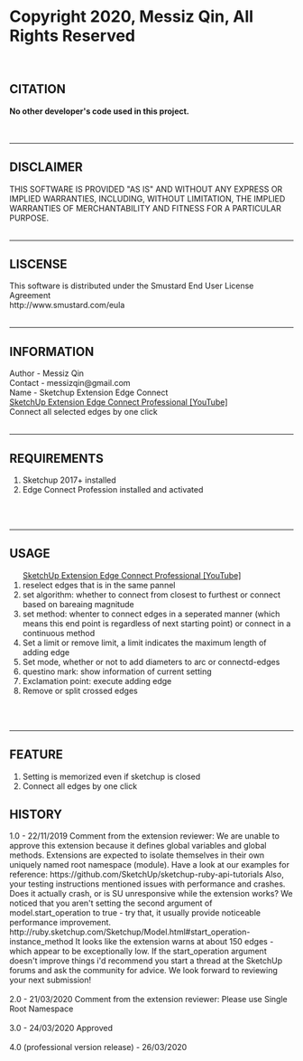 # Copyright 2020, Messiz Qin, All Rights Reserved
<br />
<h2>CITATION</h2>
<b>No other developer's code used in this project.</b><br />
<br /><br />
<hr />
<h2>DISCLAIMER</h2>
THIS SOFTWARE IS PROVIDED "AS IS" AND WITHOUT ANY EXPRESS OR IMPLIED WARRANTIES, INCLUDING, WITHOUT LIMITATION, THE IMPLIED WARRANTIES OF MERCHANTABILITY AND FITNESS FOR A PARTICULAR PURPOSE.
<br /><br />
<hr />
<h2>LISCENSE</h2>
This software is distributed under the Smustard End User License Agreement<br />
http://www.smustard.com/eula
<br /><br />
<hr />
<h2>INFORMATION</h2>
Author - Messiz Qin<br />
Contact - messizqin@gmail.com<br />
Name - Sketchup Extension Edge Connect<br />
<a href='https://www.youtube.com/watch?v=8rAF8qulkA8'>SketchUp Extension Edge Connect Professional [YouTube]</a><br>
Connect all selected edges by one click
<br /><br />
<hr />
<h2>REQUIREMENTS</h2>
<ol>
  <li>Sketchup 2017+ installed</li>
  <li>Edge Connect Profession installed and activated</li>
</ol>
<br /><br />
<hr />
<h2>USAGE</h2>
<ol>
  <a href='https://www.youtube.com/watch?v=8rAF8qulkA8'>SketchUp Extension Edge Connect Professional [YouTube]</a><br>
  <li>reselect edges that is in the same pannel</li>
  <li>set algorithm: whether to connect from closest to furthest or connect based on bareaing magnitude</li>
  <li>set method: whenter to connect edges in a seperated manner (which means this end point is regardless of next starting point) or connect in a continuous method</li>
  <li>Set a limit or remove limit, a limit indicates the maximum length of adding edge</li>
  <li>Set mode, whether or not to add diameters to arc or connectd-edges</li>
  <li>questino mark: show information of current setting</li>
  <li>Exclamation point: execute adding edge</li>
  <li>Remove or split crossed edges</li>
</ol>
<br /><br />
<hr />
<h2>FEATURE</h2>
<ol>
  <li>Setting is memorized even if sketchup is closed</li>
  <li>Connect all edges by one click</li>
</ol>
<h2>HISTORY</h2>
1.0 - 22/11/2019
Comment from the extension reviewer: We are unable to approve this extension because it defines global variables and global methods. Extensions are expected to isolate themselves in their own uniquely named root namespace (module). Have a look at our examples for reference: https://github.com/SketchUp/sketchup-ruby-api-tutorials Also, your testing instructions mentioned issues with performance and crashes. Does it actually crash, or is SU unresponsive while the extension works? We noticed that you aren't setting the second argument of model.start_operation to true - try that, it usually provide noticeable performance improvement. http://ruby.sketchup.com/Sketchup/Model.html#start_operation-instance_method It looks like the extension warns at about 150 edges - which appear to be exceptionally low. If the start_operation argument doesn't improve things i'd recommend you start a thread at the SketchUp forums and ask the community for advice.
We look forward to reviewing your next submission!
<br /><br />
2.0 - 21/03/2020
Comment from the extension reviewer: Please use Single Root Namespace
<br /><br />
3.0 - 24/03/2020
Approved
<br /><br />
4.0 (professional version release) - 26/03/2020